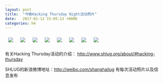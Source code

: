 ```yaml
---
layout: post
title:  "今晚Hacking Thursday Night活动照片"
date:   2017-01-12 15:05:13 +0000
categories: h4
---
```


[<img style='margin:10px;' src='/res2017/h112.h4/h112_1938_5700+08.1920p.jpg'>](/res2017/h112.h4/h112_1938_5700+08.JPG)
[<img style='margin:10px;' src='/res2017/h112.h4/h112_1942_1800+08.1920p.jpg'>](/res2017/h112.h4/h112_1942_1800+08.JPG)
[<img style='margin:10px;' src='/res2017/h112.h4/h112_1944_3200+08.1920p.jpg'>](/res2017/h112.h4/h112_1944_3200+08.JPG)
[<img style='margin:10px;' src='/res2017/h112.h4/h112_1953_3100+08.1920p.jpg'>](/res2017/h112.h4/h112_1953_3100+08.JPG)
[<img style='margin:10px;' src='/res2017/h112.h4/h112_1956_0400+08.1920p.jpg'>](/res2017/h112.h4/h112_1956_0400+08.JPG)
[<img style='margin:10px;' src='/res2017/h112.h4/h112_2025_4100+08.1920p.jpg'>](/res2017/h112.h4/h112_2025_4100+08.JPG)
[<img style='margin:10px;' src='/res2017/h112.h4/h112_2110_5700+08.1920p.jpg'>](/res2017/h112.h4/h112_2110_5700+08.JPG)
[<img style='margin:10px;' src='/res2017/h112.h4/h112_2111_0600+08.1920p.jpg'>](/res2017/h112.h4/h112_2111_0600+08.JPG)

有关Hacking Thursday活动的介绍：
http://www.shlug.org/about/#hacking-thursday

SHLUG的新浪微博地址：http://weibo.com/shanghailug 有每次活动照片以及信息发布


